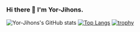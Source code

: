 ### Hi there 👋 I'm Yor-Jihons.

![Yor-Jihons's GitHub stats](https://github-readme-stats.vercel.app/api?username=Yor-Jihons&theme=gruvbox&show_icons=true&show=reviews,discussions_started,discussions_answered,prs_merged,prs_merged_percentage)
[![Top Langs](https://github-readme-stats.vercel.app/api/top-langs/?username=Yor-Jihons)](https://github.com/Yor-Jihons/github-readme-stats)
[![trophy](https://github-profile-trophy.vercel.app/?username=Yor-Jihons&theme=onedark)](https://github.com/Yor-Jihons/github-profile-trophy)



<!--
**Yor-Jihons/Yor-Jihons** is a ✨ _special_ ✨ repository because its `README.md` (this file) appears on your GitHub profile.

Here are some ideas to get you started:

- 🔭 I’m currently working on ...
- 🌱 I’m currently learning ...
- 👯 I’m looking to collaborate on ...
- 🤔 I’m looking for help with ...
- 💬 Ask me about ...
- 📫 How to reach me: ...
- 😄 Pronouns: ...
- ⚡ Fun fact: ...
-->
